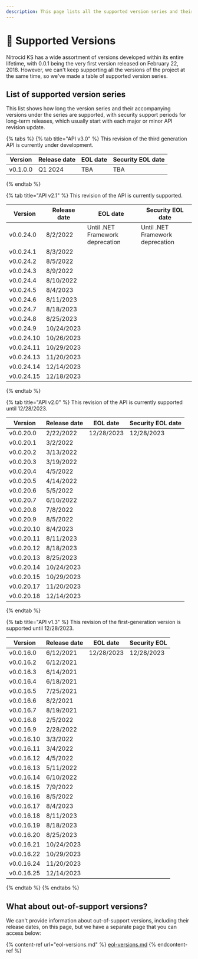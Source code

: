 ```yaml
---
description: This page lists all the supported version series and their history.
---
```


# 🔱 Supported Versions

Nitrocid KS has a wide assortment of versions developed within its entire lifetime, with 0.0.1 being the very first version released on February 22, 2018. However, we can't keep supporting all the versions of the project at the same time, so we've made a table of supported version series.

## List of supported version series

This list shows how long the version series and their accompanying versions under the series are supported, with security support periods for long-term releases, which usually start with each major or minor API revision update.

{% tabs %}
{% tab title="API v3.0" %}
This revision of the third generation API is currently under development.

| Version  | Release date | EOL date | Security EOL date |
| -------- | ------------ | -------- | ----------------- |
| v0.1.0.0 | Q1 2024      | TBA      | TBA               |
{% endtab %}

{% tab title="API v2.1" %}
This revision of the API is currently supported.

| Version    | Release date | EOL date                         | Security EOL date                |
| ---------- | ------------ | -------------------------------- | -------------------------------- |
| v0.0.24.0  | 8/2/2022     | Until .NET Framework deprecation | Until .NET Framework deprecation |
| v0.0.24.1  | 8/3/2022     |                                  |                                  |
| v0.0.24.2  | 8/5/2022     |                                  |                                  |
| v0.0.24.3  | 8/9/2022     |                                  |                                  |
| v0.0.24.4  | 8/10/2022    |                                  |                                  |
| v0.0.24.5  | 8/4/2023     |                                  |                                  |
| v0.0.24.6  | 8/11/2023    |                                  |                                  |
| v0.0.24.7  | 8/18/2023    |                                  |                                  |
| v0.0.24.8  | 8/25/2023    |                                  |                                  |
| v0.0.24.9  | 10/24/2023   |                                  |                                  |
| v0.0.24.10 | 10/26/2023   |                                  |                                  |
| v0.0.24.11 | 10/29/2023   |                                  |                                  |
| v0.0.24.13 | 11/20/2023   |                                  |                                  |
| v0.0.24.14 | 12/14/2023   |                                  |                                  |
| v0.0.24.15 | 12/18/2023   |                                  |                                  |
{% endtab %}

{% tab title="API v2.0" %}
This revision of the API is currently supported until 12/28/2023.

| Version    | Release date | EOL date   | Security EOL date |
| ---------- | ------------ | ---------- | ----------------- |
| v0.0.20.0  | 2/22/2022    | 12/28/2023 | 12/28/2023        |
| v0.0.20.1  | 3/2/2022     |            |                   |
| v0.0.20.2  | 3/13/2022    |            |                   |
| v0.0.20.3  | 3/19/2022    |            |                   |
| v0.0.20.4  | 4/5/2022     |            |                   |
| v0.0.20.5  | 4/14/2022    |            |                   |
| v0.0.20.6  | 5/5/2022     |            |                   |
| v0.0.20.7  | 6/10/2022    |            |                   |
| v0.0.20.8  | 7/8/2022     |            |                   |
| v0.0.20.9  | 8/5/2022     |            |                   |
| v0.0.20.10 | 8/4/2023     |            |                   |
| v0.0.20.11 | 8/11/2023    |            |                   |
| v0.0.20.12 | 8/18/2023    |            |                   |
| v0.0.20.13 | 8/25/2023    |            |                   |
| v0.0.20.14 | 10/24/2023   |            |                   |
| v0.0.20.15 | 10/29/2023   |            |                   |
| v0.0.20.17 | 11/20/2023   |            |                   |
| v0.0.20.18 | 12/14/2023   |            |                   |
{% endtab %}

{% tab title="API v1.3" %}
This revision of the first-generation version is supported until 12/28/2023.

| Version    | Release date | EOL date   | Security EOL |
| ---------- | ------------ | ---------- | ------------ |
| v0.0.16.0  | 6/12/2021    | 12/28/2023 | 12/28/2023   |
| v0.0.16.2  | 6/12/2021    |            |              |
| v0.0.16.3  | 6/14/2021    |            |              |
| v0.0.16.4  | 6/18/2021    |            |              |
| v0.0.16.5  | 7/25/2021    |            |              |
| v0.0.16.6  | 8/2/2021     |            |              |
| v0.0.16.7  | 8/19/2021    |            |              |
| v0.0.16.8  | 2/5/2022     |            |              |
| v0.0.16.9  | 2/28/2022    |            |              |
| v0.0.16.10 | 3/3/2022     |            |              |
| v0.0.16.11 | 3/4/2022     |            |              |
| v0.0.16.12 | 4/5/2022     |            |              |
| v0.0.16.13 | 5/11/2022    |            |              |
| v0.0.16.14 | 6/10/2022    |            |              |
| v0.0.16.15 | 7/9/2022     |            |              |
| v0.0.16.16 | 8/5/2022     |            |              |
| v0.0.16.17 | 8/4/2023     |            |              |
| v0.0.16.18 | 8/11/2023    |            |              |
| v0.0.16.19 | 8/18/2023    |            |              |
| v0.0.16.20 | 8/25/2023    |            |              |
| v0.0.16.21 | 10/24/2023   |            |              |
| v0.0.16.22 | 10/29/2023   |            |              |
| v0.0.16.24 | 11/20/2023   |            |              |
| v0.0.16.25 | 12/14/2023   |            |              |
{% endtab %}
{% endtabs %}

## What about out-of-support versions?

We can't provide information about out-of-support versions, including their release dates, on this page, but we have a separate page that you can access below:

{% content-ref url="eol-versions.md" %}
[eol-versions.md](eol-versions.md)
{% endcontent-ref %}
